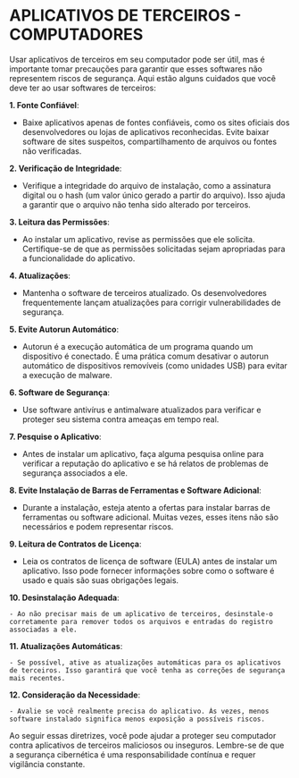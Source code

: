 # APLICATIVOS DE TERCEIROS - COMPUTADORES
Usar aplicativos de terceiros em seu computador pode ser útil, mas é importante tomar precauções para garantir que esses softwares não representem riscos de segurança. Aqui estão alguns cuidados que você deve ter ao usar softwares de terceiros:

**1. Fonte Confiável**:

   - Baixe aplicativos apenas de fontes confiáveis, como os sites oficiais dos desenvolvedores ou lojas de aplicativos reconhecidas. Evite baixar software de sites suspeitos, compartilhamento de arquivos ou fontes não verificadas.

**2. Verificação de Integridade**:

   - Verifique a integridade do arquivo de instalação, como a assinatura digital ou o hash (um valor único gerado a partir do arquivo). Isso ajuda a garantir que o arquivo não tenha sido alterado por terceiros.

**3. Leitura das Permissões**:

   - Ao instalar um aplicativo, revise as permissões que ele solicita. Certifique-se de que as permissões solicitadas sejam apropriadas para a funcionalidade do aplicativo.

**4. Atualizações**:

   - Mantenha o software de terceiros atualizado. Os desenvolvedores frequentemente lançam atualizações para corrigir vulnerabilidades de segurança.

**5. Evite Autorun Automático**:

   - Autorun é a execução automática de um programa quando um dispositivo é conectado. É uma prática comum desativar o autorun automático de dispositivos removíveis (como unidades USB) para evitar a execução de malware.

**6. Software de Segurança**:

   - Use software antivírus e antimalware atualizados para verificar e proteger seu sistema contra ameaças em tempo real.

**7. Pesquise o Aplicativo**:

   - Antes de instalar um aplicativo, faça alguma pesquisa online para verificar a reputação do aplicativo e se há relatos de problemas de segurança associados a ele.

**8. Evite Instalação de Barras de Ferramentas e Software Adicional**:

   - Durante a instalação, esteja atento a ofertas para instalar barras de ferramentas ou software adicional. Muitas vezes, esses itens não são necessários e podem representar riscos.

**9. Leitura de Contratos de Licença**:

   - Leia os contratos de licença de software (EULA) antes de instalar um aplicativo. Isso pode fornecer informações sobre como o software é usado e quais são suas obrigações legais.

**10. Desinstalação Adequada**:

    - Ao não precisar mais de um aplicativo de terceiros, desinstale-o corretamente para remover todos os arquivos e entradas do registro associadas a ele.

**11. Atualizações Automáticas**:

    - Se possível, ative as atualizações automáticas para os aplicativos de terceiros. Isso garantirá que você tenha as correções de segurança mais recentes.

**12. Consideração da Necessidade**:

    - Avalie se você realmente precisa do aplicativo. Às vezes, menos software instalado significa menos exposição a possíveis riscos.

Ao seguir essas diretrizes, você pode ajudar a proteger seu computador contra aplicativos de terceiros maliciosos ou inseguros. Lembre-se de que a segurança cibernética é uma responsabilidade contínua e requer vigilância constante.